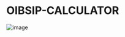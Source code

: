 # OIBSIP-CALCULATOR
![image](https://user-images.githubusercontent.com/113616759/208370591-d6ea1c15-38dc-4677-9652-b4700ff49a29.png)

